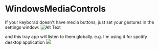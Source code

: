 # WindowsMediaControls
If your keyborad doesn't have media buttons, just set your gestures in the settings window:
![Alt Text](https://imgur.com/Nk0FgWH.gif)

and this tray app will listen to them globally.
e.g. I'm using it for spotify desktop application ![](https://cdn.frankerfacez.com/emoticon/128194/1)
